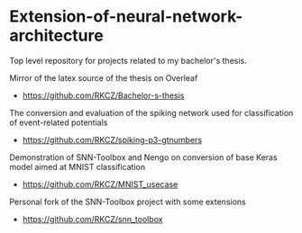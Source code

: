 # Extension-of-neural-network-architecture
Top level repository for projects related to my bachelor's thesis.

Mirror of the latex source of the thesis on Overleaf
- https://github.com/RKCZ/Bachelor-s-thesis

The conversion and evaluation of the spiking network used for classification of event-related potentials
- https://github.com/RKCZ/spiking-p3-gtnumbers

Demonstration of SNN-Toolbox and Nengo on conversion of base Keras model aimed at MNIST classification
- https://github.com/RKCZ/MNIST_usecase

Personal fork of the SNN-Toolbox project with some extensions
- https://github.com/RKCZ/snn_toolbox
